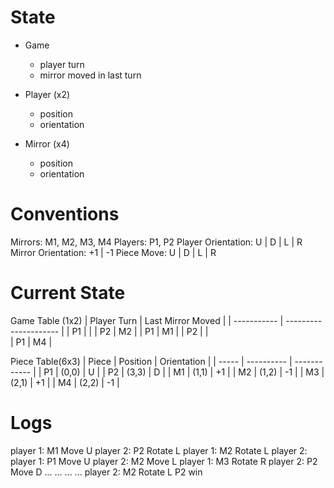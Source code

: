 # State

- Game
	- player turn
	- mirror moved in last turn

- Player (x2)
	- position
	- orientation

- Mirror (x4)
	- position
	- orientation

# Conventions

Mirrors: M1, M2, M3, M4
Players: P1, P2
Player Orientation: U | D | L | R
Mirror Orientation: +1 | -1
Piece Move: U | D | L | R

# Current State

Game Table (1x2)
| Player Turn 	| Last Mirror Moved 	|
| -----------	| --------------------- |
| P1 		|			|
| P2 		| M2 			|
| P1 		| M1 			|
| P2 		|			|		
| P1 		| M4			|

Piece Table(6x3)
| Piece	| 	Position | 	Orientation |
| ----- | ---------- | ------------ |
| P1	|	(0,0)	 |	U			|
| P2	| 	(3,3)	 |	D			|
| M1	| 	(1,1)	 |	+1			|
| M2	| 	(1,2)	 |	-1			|
| M3	| 	(2,1)	 |	+1			|
| M4	| 	(2,2)	 |	-1			|

# Logs

player 1: M1 Move U 
player 2: P2 Rotate L 
player 1: M2 Rotate L
player 2: 
player 1: P1 Move U 
player 2: M2 Move L
player 1: M3 Rotate R
player 2: P2 Move D
...
...
...
...
player 2: M2 Rotate L
P2 win

